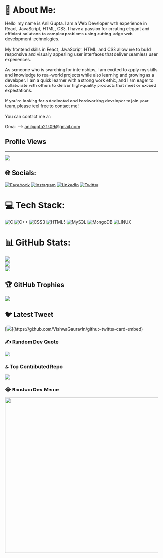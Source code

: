 # 💫 About Me:
Hello, my name is Anil Gupta. I am a Web Developer with experience in React, JavaScript, HTML, CSS. I have a passion for creating elegant and efficient solutions to complex problems using cutting-edge web development technologies.<br><br>My frontend skills in React, JavaScript, HTML, and CSS allow me to build responsive and visually appealing user interfaces that deliver seamless user experiences. <br><br>As someone who is searching for internships, I am excited to apply my skills and knowledge to real-world projects while also learning and growing as a developer. I am a quick learner with a strong work ethic, and I am eager to collaborate with others to deliver high-quality products that meet or exceed expectations.<br><br>If you're looking for a dedicated and hardworking developer to join your team, please feel free to contact me!<br><br>You can contact me at:<br><br>Gmail --> anilgupta21309@gmail.com

## Profile Views
---
[![](https://visitcount.itsvg.in/api?id=viratanil&icon=0&color=0)](https://visitcount.itsvg.in)


## 🌐 Socials:
[![Facebook](https://img.shields.io/badge/Facebook-%231877F2.svg?logo=Facebook&logoColor=white)](https://facebook.com/tech.virat.anil) [![Instagram](https://img.shields.io/badge/Instagram-%23E4405F.svg?logo=Instagram&logoColor=white)](https://instagram.com/virat_anil_) [![LinkedIn](https://img.shields.io/badge/LinkedIn-%230077B5.svg?logo=linkedin&logoColor=white)](https://linkedin.com/in/anilgupta21309) [![Twitter](https://img.shields.io/badge/Twitter-%231DA1F2.svg?logo=Twitter&logoColor=white)](https://twitter.com/virat_anil_) 

# 💻 Tech Stack:
![C](https://img.shields.io/badge/c-%2300599C.svg?style=for-the-badge&logo=c&logoColor=white) ![C++](https://img.shields.io/badge/c++-%2300599C.svg?style=for-the-badge&logo=c%2B%2B&logoColor=white) ![CSS3](https://img.shields.io/badge/java-%23ED8B00.svg?style=for-the-badge&logo=java&logoColor=white) ![HTML5](https://img.shields.io/badge/spring-%236DB33F.svg?style=for-the-badge&logo=spring&logoColor=white) ![MySQL](https://img.shields.io/badge/mysql-%2300f.svg?style=for-the-badge&logo=mysql&logoColor=white) ![MongoDB](https://img.shields.io/badge/Adobe%20Premiere%20Pro-9999FF.svg?style=for-the-badge&logo=Adobe%20Premiere%20Pro&logoColor=white) ![LINUX](https://img.shields.io/badge/Linux-FCC624?style=for-the-badge&logo=linux&logoColor=black)
# 📊 GitHub Stats:
![](https://github-readme-stats.vercel.app/api?username=viratanil&theme=tokyonight&hide_border=false&include_all_commits=false&count_private=false)<br/>
![](https://github-readme-streak-stats.herokuapp.com/?user=viratanil&theme=tokyonight&hide_border=false)<br/>
![](https://github-readme-stats.vercel.app/api/top-langs/?username=viratanil&theme=tokyonight&hide_border=false&include_all_commits=false&count_private=false&layout=compact)

## 🏆 GitHub Trophies
![](https://github-profile-trophy.vercel.app/?username=viratanil&theme=tokyonight&no-frame=false&no-bg=true&margin-w=4)

## 🐦 Latest Tweet
[![](https://gtce.itsvg.in/api?username=virat_anil_)](https://github.com/VishwaGauravIn/github-twitter-card-embed)

### ✍️ Random Dev Quote
![](https://quotes-github-readme.vercel.app/api?type=horizontal&theme=radical)

### 🔝 Top Contributed Repo
![](https://github-contributor-stats.vercel.app/api?username=viratanil&limit=5&theme=dark&combine_all_yearly_contributions=true)

### 😂 Random Dev Meme
<img src="https://rm.up.railway.app/" width="512px"/>



<!-- Proudly created with GPRM ( https://gprm.itsvg.in ) -->
